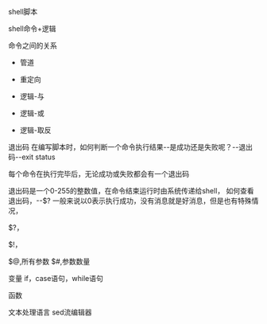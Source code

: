 

shell脚本

shell命令+逻辑



命令之间的关系
- 管道
- 重定向



- 逻辑-与
- 逻辑-或
- 逻辑-取反


退出码
在编写脚本时，如何判断一个命令执行结果--是成功还是失败呢？--退出码--exit status

每个命令在执行完毕后，无论成功或失败都会有一个退出码

退出码是一个0-255的整数值，在命令结束运行时由系统传递给shell，
如何查看退出码，--$?
一般来说以0表示执行成功，没有消息就是好消息，但是也有特殊情况，

$?，

$!，


$@,所有参数
$#,参数数量


变量
if，case语句，while语句

函数


文本处理语言
sed流编辑器


